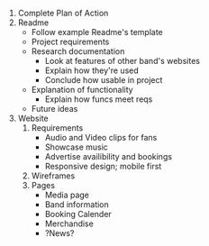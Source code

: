 1. Complete Plan of Action
2. Readme
    * Follow example Readme's template
    * Project requirements  
    * Research documentation
        *  Look at features of other band's websites
        *  Explain how they're used
        *  Conclude how usable in project
    * Explanation of functionality
        *  Explain how funcs meet reqs
    *  Future ideas
3. Website
    1. Requirements
        * Audio and Video clips for fans
        * Showcase music
        * Advertise availibility and bookings
        * Responsive design; mobile first
    2. Wireframes
    3. Pages
        * Media page
        * Band information
        * Booking Calender 
        * Merchandise
        * ?News?